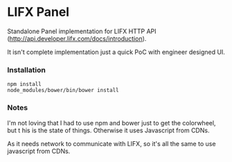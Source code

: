 LIFX Panel
===

Standalone Panel implementation for LIFX HTTP API (http://api.developer.lifx.com/docs/introduction).

It isn't complete implementation just a quick PoC with engineer designed UI.

### Installation
```
npm install
node_modules/bower/bin/bower install
```

### Notes
I'm not loving that I had to use npm and bower just to get the colorwheel, but t
his is the state of things. Otherwise it uses Javascript from CDNs.

As it needs network to communicate with LIFX, so it's all the same to use javascript from CDNs.

